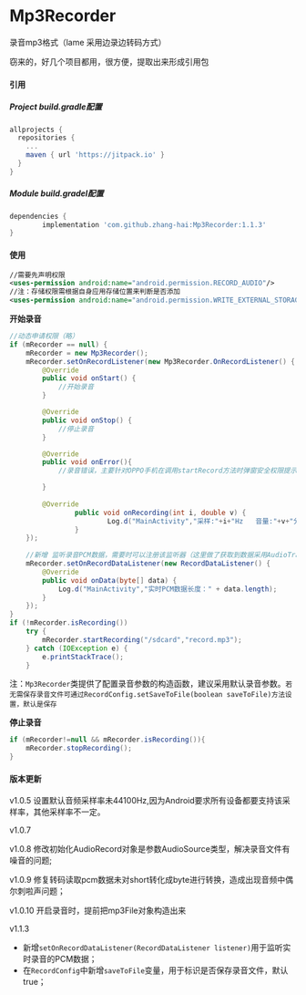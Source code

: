 # Mp3Recorder
录音mp3格式（lame 采用边录边转码方式）

窃来的，好几个项目都用，很方便，提取出来形成引用包

#### 引用

##### Project build.gradle配置

```groovy
allprojects {
  repositories {
    ...
    maven { url 'https://jitpack.io' }
  }
}
```

##### Module build.gradel配置

```groovy
dependencies {
        implementation 'com.github.zhang-hai:Mp3Recorder:1.1.3'
}
```

#### 使用

```xml
//需要先声明权限
<uses-permission android:name="android.permission.RECORD_AUDIO"/>
//注：存储权限需根据自身应用存储位置来判断是否添加
<uses-permission android:name="android.permission.WRITE_EXTERNAL_STORAGE"/>
```



**开始录音**

```java
//动态申请权限（略）
if (mRecorder == null) {
	mRecorder = new Mp3Recorder();
	mRecorder.setOnRecordListener(new Mp3Recorder.OnRecordListener() {
		@Override
		public void onStart() {
			//开始录音
		}

		@Override
		public void onStop() {
			//停止录音
		}

		@Override
		public void onError(){
		    //录音错误，主要针对OPPO手机在调用startRecord方法时弹窗安全权限提示，此时如果拒绝，则会执行该回调

		}
		
		@Override
                public void onRecording(int i, double v) {
                        Log.d("MainActivity","采样:"+i+"Hz   音量:"+v+"分贝");
                }
	});
    
    //新增 监听录音PCM数据，需要时可以注册该监听器（这里做了获取到数据采用AudioTrack进行实时播放的示例）
    mRecorder.setOnRecordDataListener(new RecordDataListener() {
        @Override
        public void onData(byte[] data) {
            Log.d("MainActivity","实时PCM数据长度：" + data.length);
        }
    });
}
if (!mRecorder.isRecording())
	try {
		mRecorder.startRecording("/sdcard","record.mp3");
	} catch (IOException e) {
		e.printStackTrace();
	}
```

注：`Mp3Recorder`类提供了配置录音参数的构造函数，建议采用默认录音参数。`若无需保存录音文件可通过RecordConfig.setSaveToFile(boolean saveToFile)方法设置，默认是保存`

**停止录音**

```java
if (mRecorder!=null && mRecorder.isRecording()){
	mRecorder.stopRecording();
}
```

#### 版本更新
v1.0.5 设置默认音频采样率未44100Hz,因为Android要求所有设备都要支持该采样率，其他采样率不一定。

v1.0.7

v1.0.8 修改初始化AudioRecord对象是参数AudioSource类型，解决录音文件有噪音的问题;

v1.0.9 修复转码读取pcm数据未对short转化成byte进行转换，造成出现音频中偶尔刺啦声问题；

v1.0.10 开启录音时，提前把mp3File对象构造出来

v1.1.3 

- 新增`setOnRecordDataListener(RecordDataListener listener)`用于监听实时录音的PCM数据；
- 在`RecordConfig`中新增`saveToFile`变量，用于标识是否保存录音文件，默认true；



